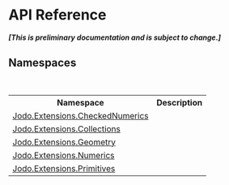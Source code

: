 # API Reference
 _**\[This is preliminary documentation and is subject to change.\]**_


## Namespaces
&nbsp;<table><tr><th>Namespace</th><th>Description</th></tr><tr><td><a href="N_Jodo_Extensions_CheckedNumerics">Jodo.Extensions.CheckedNumerics</a></td><td></td></tr><tr><td><a href="N_Jodo_Extensions_Collections">Jodo.Extensions.Collections</a></td><td></td></tr><tr><td><a href="N_Jodo_Extensions_Geometry">Jodo.Extensions.Geometry</a></td><td></td></tr><tr><td><a href="N_Jodo_Extensions_Numerics">Jodo.Extensions.Numerics</a></td><td></td></tr><tr><td><a href="N_Jodo_Extensions_Primitives">Jodo.Extensions.Primitives</a></td><td></td></tr></table>&nbsp;
